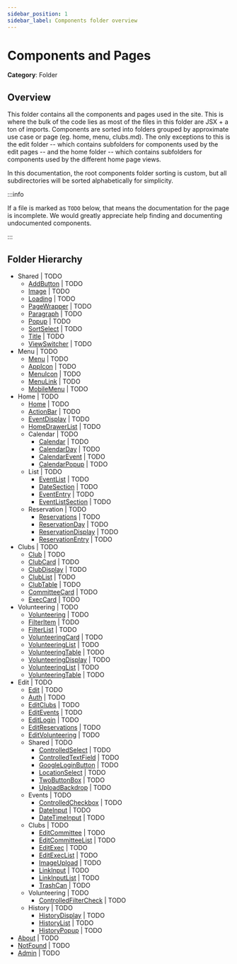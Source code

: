 ```yaml
---
sidebar_position: 1
sidebar_label: Components folder overview
---
```


# Components and Pages

**Category**: Folder

## Overview

This folder contains all the components and pages used in the site. This is where the bulk of the code lies as most of the files in this folder are JSX + a ton of imports. Components are sorted into folders grouped by approximate use case or page (eg. home, menu, clubs.md). The only exceptions to this is the edit folder -- which contains subfolders for components used by the edit pages -- and the home folder -- which contains subfolders for components used by the different home page views.

In this documentation, the root components folder sorting is custom, but all subdirectories will be sorted alphabetically for simplicity.

:::info

If a file is marked as `TODO` below, that means the documentation for the page is incomplete. We would greatly appreciate help finding and documenting undocumented components.

:::

## Folder Hierarchy

- Shared | TODO
  - [AddButton](shared/add-button.md) | TODO
  - [Image](shared/image.md) | TODO
  - [Loading](shared/loading.md) | TODO
  - [PageWrapper](shared/page-wrapper.md) | TODO
  - [Paragraph](shared/paragraph.md) | TODO
  - [Popup](shared/popup.md) | TODO
  - [SortSelect](shared/sort-select.md) | TODO
  - [Title](shared/title.md) | TODO
  - [ViewSwitcher](shared/view-switcher.md) | TODO
- Menu | TODO
  - [Menu](menu/index.md) | TODO
  - [AppIcon](menu/app-icon.md) | TODO
  - [MenuIcon](menu/menu-icon.md) | TODO
  - [MenuLink](menu/menu-link.md) | TODO
  - [MobileMenu](menu/mobile-menu.md) | TODO
- Home | TODO
  - [Home](home/index.md) | TODO
  - [ActionBar](home/action-bar.md) | TODO
  - [EventDisplay](home/event-display.md) | TODO
  - [HomeDrawerList](home/home-drawer-list.md) | TODO
  - Calendar | TODO
    - [Calendar](home/calendar/index.md) | TODO
    - [CalendarDay](home/calendar/calendar-day.md) | TODO
    - [CalendarEvent](home/calendar/calendar-event.md) | TODO
    - [CalendarPopup](home/calendar/calendar-popup.md) | TODO
  - List | TODO
    - [EventList](home/list/index.md) | TODO
    - [DateSection](home/list/date-section.md) | TODO
    - [EventEntry](home/list/event-entry.md) | TODO
    - [EventListSection](home/list/event-list-section.md) | TODO
  - Reservation | TODO
    - [Reservations](home/reservation/index.md) | TODO
    - [ReservationDay](home/reservation/reservation-day.md) | TODO
    - [ReservationDisplay](home/reservation/reservation-display.md) | TODO
    - [ReservationEntry](home/reservation/reservation-entry.md) | TODO
- Clubs | TODO
  - [Club](clubs/index.md) | TODO
  - [ClubCard](clubs/club-card.md) | TODO
  - [ClubDisplay](clubs/club-display.md) | TODO
  - [ClubList](clubs/club-list.md) | TODO
  - [ClubTable](clubs/club-table.md) | TODO
  - [CommitteeCard](clubs/committee-card.md) | TODO
  - [ExecCard](clubs/exec-card.md) | TODO
- Volunteering | TODO
  - [Volunteering](volunteering/index.md) | TODO
  - [FilterItem](volunteering/filter-item.md) | TODO
  - [FilterList](volunteering/filter-list.md) | TODO
  - [VolunteeringCard](volunteering/volunteering-card.md) | TODO
  - [VolunteeringList](volunteering/volunteering-list.md) | TODO
  - [VolunteeringTable](volunteering/volunteering-table.md) | TODO
  - [VolunteeringDisplay](volunteering/volunteering-display.md) | TODO
  - [VolunteeringList](volunteering/volunteering-list.md) | TODO
  - [VolunteeringTable](volunteering/volunteering-table.md) | TODO
- Edit | TODO
  - [Edit](edit/index.md) | TODO
  - [Auth](edit/auth.md) | TODO
  - [EditClubs](edit/edit-clubs.md) | TODO
  - [EditEvents](edit/edit-events.md) | TODO
  - [EditLogin](edit/edit-login.md) | TODO
  - [EditReservations](edit/edit-reservations.md) | TODO
  - [EditVolunteering](edit/edit-volunteering.md) | TODO
  - Shared | TODO
    - [ControlledSelect](edit/shared/controlled-select.md)  | TODO
    - [ControlledTextField](edit/shared/controlled-text-field.md)  | TODO
    - [GoogleLoginButton](edit/shared/google-login-button.md)  | TODO
    - [LocationSelect](edit/shared/location-select.md)  | TODO
    - [TwoButtonBox](edit/shared/two-button-box.md)  | TODO
    - [UploadBackdrop](edit/shared/upload-backdrop.md)  | TODO
  - Events | TODO
    - [ControlledCheckbox](edit/events/controlled-checkbox.md) | TODO
    - [DateInput](edit/events/date-input.md) | TODO
    - [DateTimeInput](edit/events/date-time-input.md) | TODO
  - Clubs | TODO
    - [EditCommittee](edit/clubs/edit-committee.md) | TODO
    - [EditCommitteeList](edit/clubs/edit-committee-list.md) | TODO
    - [EditExec](edit/clubs/edit-exec.md) | TODO
    - [EditExecList](edit/clubs/edit-exec-list.md) | TODO
    - [ImageUpload](edit/clubs/image-upload.md) | TODO
    - [LinkInput](edit/clubs/link-input.md) | TODO
    - [LinkInputList](edit/clubs/link-input-list.md) | TODO
    - [TrashCan](edit/clubs/trash-can.md) | TODO
  - Volunteering | TODO
    - [ControlledFilterCheck](edit/volunteering/controlled-filter-check.md) | TODO
  - History | TODO
    - [HistoryDisplay](edit/history/history-display.md) | TODO
    - [HistoryList](edit/history/history-list.md) | TODO
    - [HistoryPopup](edit/history/history-popup.md) | TODO
- [About](about.md) | TODO
- [NotFound](notfound.md) | TODO
- [Admin](admin.md) | TODO
